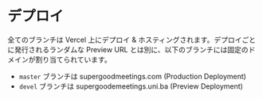 # デプロイ

全てのブランチは Vercel 上にデプロイ & ホスティングされます。デプロイごとに発行されるランダムな Preview URL とは別に、以下のブランチには固定のドメインが割り当てられています。

- `master` ブランチは supergoodmeetings.com (Production Deployment)
- `devel` ブランチは supergoodemeetings.uni.ba (Preview Deployment)
